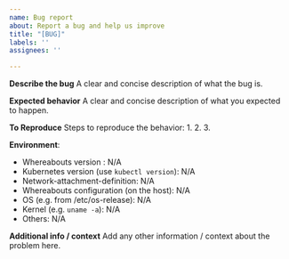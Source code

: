 ```yaml
---
name: Bug report
about: Report a bug and help us improve
title: "[BUG]"
labels: ''
assignees: ''

---
```


**Describe the bug**
A clear and concise description of what the bug is.

**Expected behavior**
A clear and concise description of what you expected to happen.

**To Reproduce**
Steps to reproduce the behavior:
1. 
2. 
3.

**Environment**:
- Whereabouts version : N/A
- Kubernetes version (use `kubectl version`): N/A
- Network-attachment-definition: N/A
- Whereabouts configuration (on the host): N/A
- OS (e.g. from /etc/os-release): N/A
- Kernel (e.g. `uname -a`): N/A
- Others: N/A

**Additional info / context**
Add any other information / context about the problem here.
